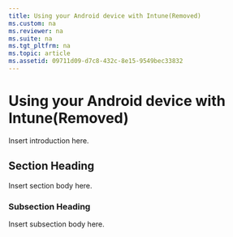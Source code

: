 ```yaml
---
title: Using your Android device with Intune(Removed)
ms.custom: na
ms.reviewer: na
ms.suite: na
ms.tgt_pltfrm: na
ms.topic: article
ms.assetid: 09711d09-d7c8-432c-8e15-9549bec33832
---
```

# Using your Android device with Intune(Removed)
Insert introduction here.

## Section Heading
Insert section body here.

### Subsection Heading
Insert subsection body here.

